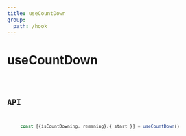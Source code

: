 ```yaml
---
title: useCountDown
group:
  path: /hook
---
```


# useCountDown

<code src="./demos/demo1.tsx" />

## API

```typescript
     const [{isCountDowning, remaning},{ start }] = useCountDown()
```